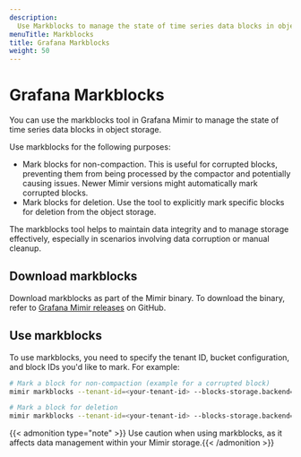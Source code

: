 ```yaml
---
description:
  Use Markblocks to manage the state of time series data blocks in object storage.
menuTitle: Markblocks
title: Grafana Markblocks
weight: 50
---
```


<!-- Note: This topic is mounted in the GEM documentation. Ensure that all updates are also applicable to GEM. -->

# Grafana Markblocks

You can use the markblocks tool in Grafana Mimir to manage the state of time series data blocks in object storage.

Use markblocks for the following purposes:

- Mark blocks for non-compaction. This is useful for corrupted blocks, preventing them from being processed by the compactor and potentially causing issues. Newer Mimir versions might automatically mark corrupted blocks.
- Mark blocks for deletion. Use the tool to explicitly mark specific blocks for deletion from the object storage.

The markblocks tool helps to maintain data integrity and to manage storage effectively, especially in scenarios involving data corruption or manual cleanup.

## Download markblocks

Download markblocks as part of the Mimir binary. To download the binary, refer to [Grafana Mimir releases](https://github.com/grafana/mimir/releases) on GitHub.

## Use markblocks

To use markblocks, you need to specify the tenant ID, bucket configuration, and block IDs you'd like to mark. For example:

```bash
# Mark a block for non-compaction (example for a corrupted block)
mimir markblocks --tenant-id=<your-tenant-id> --blocks-storage.backend=s3 --blocks-storage.s3.bucket-name=<your-bucket> --blocks-storage.s3.endpoint=<your-s3-endpoint> --mark-no-compact=<block-id>

# Mark a block for deletion
mimir markblocks --tenant-id=<your-tenant-id> --blocks-storage.backend=s3 --blocks-storage.s3.bucket-name=<your-bucket> --blocks-storage.s3.endpoint=<your-s3-endpoint> --mark-for-deletion=<block-id>
```

{{< admonition type="note" >}}
Use caution when using markblocks, as it affects data management within your Mimir storage.{{< /admonition >}}
